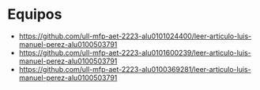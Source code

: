 # Equipos
- https://github.com/ull-mfp-aet-2223-alu0101024400/leer-articulo-luis-manuel-perez-alu0100503791
- https://github.com/ull-mfp-aet-2223-alu0101600239/leer-articulo-luis-manuel-perez-alu0100503791
- https://github.com/ull-mfp-aet-2223-alu0100369281/leer-articulo-luis-manuel-perez-alu0100503791
